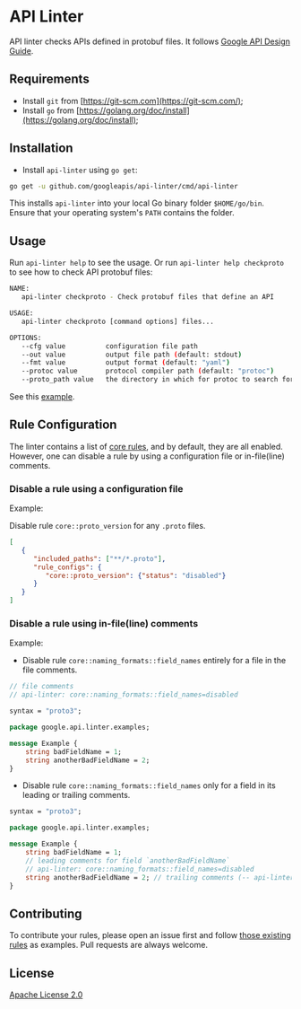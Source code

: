 # API Linter

API linter checks APIs defined in protobuf files. It follows [Google API Design Guide](https://cloud.google.com/apis/design/).

## Requirements

* Install `git` from [https://git-scm.com](https://git-scm.com/);
* Install `go` from [https://golang.org/doc/install](https://golang.org/doc/install);

## Installation

* Install `api-linter` using `go get`:

```sh
go get -u github.com/googleapis/api-linter/cmd/api-linter
```

This installs `api-linter` into your local Go binary folder `$HOME/go/bin`. Ensure that your operating system's `PATH` contains the folder.

## Usage

Run `api-linter help` to see the usage. Or run `api-linter help checkproto` to see how to check API protobuf files:

```sh
NAME:
   api-linter checkproto - Check protobuf files that define an API

USAGE:
   api-linter checkproto [command options] files...

OPTIONS:
   --cfg value          configuration file path
   --out value          output file path (default: stdout)
   --fmt value          output format (default: "yaml")
   --protoc value       protocol compiler path (default: "protoc")
   --proto_path value   the directory in which for protoc to search for imports (default: ".")
```

See this [example](cmd/api-linter/examples/example.sh).

## Rule Configuration

The linter contains a list of [core rules](rules), and by default, they are all enabled. However, one can disable a rule by using a configuration file or in-file(line) comments.

### Disable a rule using a configuration file

Example:

Disable rule `core::proto_version` for any `.proto` files.

```json
[
   {
      "included_paths": ["**/*.proto"],
      "rule_configs": {
         "core::proto_version": {"status": "disabled"}
      }
   }
]
```

### Disable a rule using in-file(line) comments

Example:

* Disable rule `core::naming_formats::field_names` entirely for a file in the file comments.

```protobuf
// file comments
// api-linter: core::naming_formats::field_names=disabled

syntax = "proto3";

package google.api.linter.examples;

message Example {
    string badFieldName = 1;
    string anotherBadFieldName = 2;
}
```

* Disable rule `core::naming_formats::field_names` only for a field in its leading or trailing comments.

```protobuf
syntax = "proto3";

package google.api.linter.examples;

message Example {
    string badFieldName = 1;
    // leading comments for field `anotherBadFieldName`
    // api-linter: core::naming_formats::field_names=disabled
    string anotherBadFieldName = 2; // trailing comments (-- api-linter: core::naming_formats::field_names=disabled --)
}
```

## Contributing

To contribute your rules, please open an issue first and follow [those existing rules](https://github.com/googleapis/api-linter/tree/master/rules) as examples. Pull requests are always welcome.

## License

[Apache License 2.0](LICENSE)
